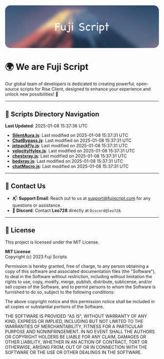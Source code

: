 ![Banner](.github/b.webp)

# 🌍 **We are Fuji Script**

Our global team of developers is dedicated to creating powerful, open-source scripts for Rise Client, designed to enhance your experience and unlock new possibilities! 🌟

---
<!-- SCRIPTS_NAVIGATION_START -->
## 📂 **Scripts Directory Navigation**

**Last Updated**: 2025-01-08 15:37:36 UTC

- **[SilentAura.js](scripts/SilentAura.js)**: Last modified on 2025-01-08 15:37:31 UTC
- **[ChatBypass.js](scripts/ChatBypass.js)**: Last modified on 2025-01-08 15:37:31 UTC
- **[jetpackFly.js](scripts/jetpackFly.js)**: Last modified on 2025-01-08 15:37:31 UTC
- **[velocityHylex.js](scripts/velocityHylex.js)**: Last modified on 2025-01-08 15:37:31 UTC
- **[chestxray.js](scripts/chestxray.js)**: Last modified on 2025-01-08 15:37:31 UTC
- **[bedxray.js](scripts/bedxray.js)**: Last modified on 2025-01-08 15:37:31 UTC
- **[chatMacro.js](scripts/chatMacro.js)**: Last modified on 2025-01-08 15:37:31 UTC

<!-- SCRIPTS_NAVIGATION_END -->

---

## 💬 **Contact Us**  
- 📬 **Support Email**: Reach out to us at [support@fujiscript.com](mailto:support@fujiscript.com) for any questions or assistance.  
- 💬 **Discord**: Contact **Leo728** directly at `Discord@leo728`.

---

## 📜 **License**

This project is licensed under the MIT License.  

**MIT License**  
Copyright (c) 2023 Fuji Scripts  

Permission is hereby granted, free of charge, to any person obtaining a copy of this software and associated documentation files (the "Software"), to deal in the Software without restriction, including without limitation the rights to use, copy, modify, merge, publish, distribute, sublicense, and/or sell copies of the Software, and to permit persons to whom the Software is furnished to do so, subject to the following conditions:  

The above copyright notice and this permission notice shall be included in all copies or substantial portions of the Software.  

THE SOFTWARE IS PROVIDED "AS IS", WITHOUT WARRANTY OF ANY KIND, EXPRESS OR IMPLIED, INCLUDING BUT NOT LIMITED TO THE WARRANTIES OF MERCHANTABILITY, FITNESS FOR A PARTICULAR PURPOSE AND NONINFRINGEMENT. IN NO EVENT SHALL THE AUTHORS OR COPYRIGHT HOLDERS BE LIABLE FOR ANY CLAIM, DAMAGES OR OTHER LIABILITY, WHETHER IN AN ACTION OF CONTRACT, TORT OR OTHERWISE, ARISING FROM, OUT OF OR IN CONNECTION WITH THE SOFTWARE OR THE USE OR OTHER DEALINGS IN THE SOFTWARE.  
